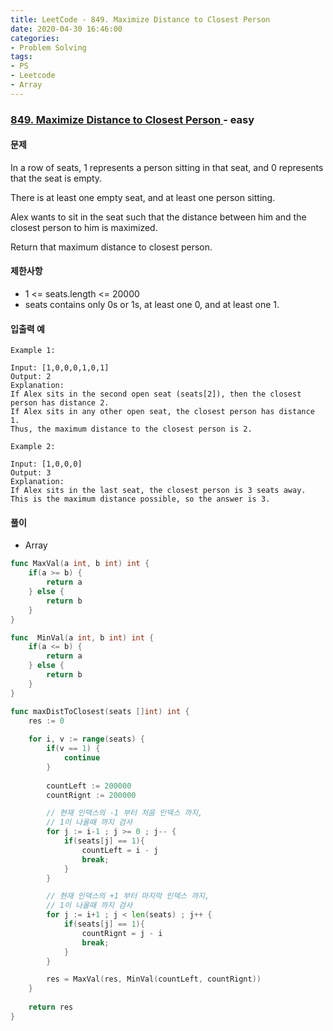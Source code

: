 ```yaml
---
title: LeetCode - 849. Maximize Distance to Closest Person
date: 2020-04-30 16:46:00
categories:
- Problem Solving
tags:
- PS
- Leetcode
- Array
---
```


### [ 849. Maximize Distance to Closest Person ](https://leetcode.com/problems/maximize-distance-to-closest-person/) - easy

#### 문제

In a row of seats, 1 represents a person sitting in that seat, and 0 represents that the seat is empty. 

There is at least one empty seat, and at least one person sitting.

Alex wants to sit in the seat such that the distance between him and the closest person to him is maximized. 

Return that maximum distance to closest person.

#### 제한사항

- 1 <= seats.length <= 20000
- seats contains only 0s or 1s, at least one 0, and at least one 1.

#### 입출력 예

```
Example 1:

Input: [1,0,0,0,1,0,1]
Output: 2
Explanation: 
If Alex sits in the second open seat (seats[2]), then the closest person has distance 2.
If Alex sits in any other open seat, the closest person has distance 1.
Thus, the maximum distance to the closest person is 2.
```

```
Example 2:

Input: [1,0,0,0]
Output: 3
Explanation: 
If Alex sits in the last seat, the closest person is 3 seats away.
This is the maximum distance possible, so the answer is 3.
```

#### 풀이
- Array 

```go
func MaxVal(a int, b int) int {
    if(a >= b) {
        return a
    } else {
        return b
    }
}

func  MinVal(a int, b int) int {
    if(a <= b) {
        return a
    } else {
        return b
    }
}

func maxDistToClosest(seats []int) int {
    res := 0
    
    for i, v := range(seats) {        
        if(v == 1) {
            continue
        }
        
        countLeft := 200000
        countRignt := 200000

        // 현재 인덱스의 -1 부터 처음 인덱스 까지,
        // 1이 나올때 까지 검사 
        for j := i-1 ; j >= 0 ; j-- {
            if(seats[j] == 1){
                countLeft = i - j
                break;
            }
        }

        // 현재 인덱스의 +1 부터 마지막 인덱스 까지,
        // 1이 나올때 까지 검사 
        for j := i+1 ; j < len(seats) ; j++ {
            if(seats[j] == 1){
                countRignt = j - i
                break;   
            }
        }

        res = MaxVal(res, MinVal(countLeft, countRignt))
    }
    
    return res
}
```

